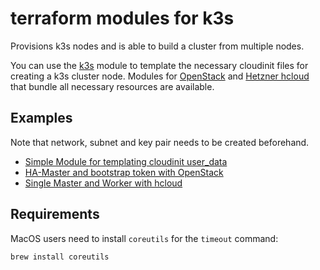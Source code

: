 # terraform modules for k3s

Provisions k3s nodes and is able to build a cluster from multiple nodes.

You can use the [k3s](./k3s) module to template the necessary cloudinit files for creating a k3s cluster node.
Modules for [OpenStack](./k3s-openstack) and [Hetzner hcloud](./k3s-hcloud) that bundle all necessary resources are available.

## Examples

Note that network, subnet and key pair needs to be created beforehand.

- [Simple Module for templating cloudinit user_data](./example-simple.tf)
- [HA-Master and bootstrap token with OpenStack](./example-ha-openstack.tf)
- [Single Master and Worker with hcloud](./example-simple-hcloud.tf)

## Requirements

MacOS users need to install `coreutils` for the `timeout` command:

```sh
brew install coreutils
```
